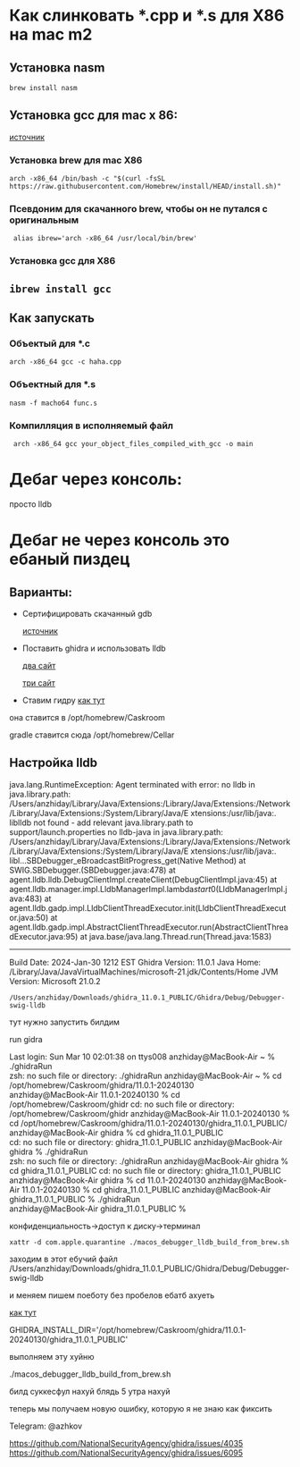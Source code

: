 # Как слинковать *.cpp и *.s для X86 на mac m2

## Установка nasm

```brew install nasm```

## Установка gcc для mac x 86:
[источник](https://github.com/orgs/Homebrew/discussions/3526)

### Установка brew для mac X86
```arch -x86_64 /bin/bash -c "$(curl -fsSL https://raw.githubusercontent.com/Homebrew/install/HEAD/install.sh)"``` 

### Псевдоним для скачанного brew, чтобы он не путался с оригинальным
``` alias ibrew='arch -x86_64 /usr/local/bin/brew'```

### Установка gcc для X86
```ibrew install gcc```
-------------------------------------------------------------------------------------------------------------
## Как запускать
### Объектый для *.c
```arch -x86_64 gcc -c haha.cpp```

### Объектный для *.s
```nasm -f macho64 func.s```

### Компилляция в исполняемый файл

``` arch -x86_64 gcc your_object_files_compiled_with_gcc -o main```
# Дебаг через консоль:
просто lldb

# Дебаг не через консоль это ебаный пиздец
## Варианты:
* Сертифицировать скачанный gdb
  
   [источник](https://dev.to/jasonelwood/setup-gdb-on-macos-in-2020-489k)
* Поставить ghidra и использовать lldb 
  


  [два сайт](https://www.reddit.com/r/ghidra/comments/t0dmqm/debug_libldb_java_missing_macos/0)


  [три сайт](https://lachy.io/articles/properly-installing-ghidra-on-an-m1-mac)

* Ставим гидру   [как тут](https://lachy.io/articles/properly-installing-ghidra-on-an-m1-mac)

она ставится в /opt/homebrew/Caskroom

gradle ставится сюда /opt/homebrew/Cellar

## Настройка lldb

java.lang.RuntimeException: Agent terminated with error: no lldb in java.library.path: 
/Users/anzhiday/Library/Java/Extensions:/Library/Java/Extensions:/Network/Library/Java/Extensions:/System/Library/Java/E
xtensions:/usr/lib/java:.
liblldb not found - add relevant java.library.path to support/launch.properties
no lldb-java in java.library.path: 
/Users/anzhiday/Library/Java/Extensions:/Library/Java/Extensions:/Network/Library/Java/Extensions:/System/Library/Java/E
xtensions:/usr/lib/java:.
libl...SBDebugger_eBroadcastBitProgress_get(Native Method)
	at SWIG.SBDebugger.<clinit>(SBDebugger.java:478)
	at agent.lldb.lldb.DebugClientImpl.createClient(DebugClientImpl.java:45)
	at agent.lldb.manager.impl.LldbManagerImpl.lambda$start$0(LldbManagerImpl.java:483)
	at agent.lldb.gadp.impl.LldbClientThreadExecutor.init(LldbClientThreadExecutor.java:50)
	at agent.lldb.gadp.impl.AbstractClientThreadExecutor.run(AbstractClientThreadExecutor.java:95)
	at java.base/java.lang.Thread.run(Thread.java:1583)

---------------------------------------------------
Build Date: 2024-Jan-30 1212 EST
Ghidra Version: 11.0.1
Java Home: /Library/Java/JavaVirtualMachines/microsoft-21.jdk/Contents/Home
JVM Version: Microsoft 21.0.2




```/Users/anzhiday/Downloads/ghidra_11.0.1_PUBLIC/Ghidra/Debug/Debugger-swig-lldb```

тут нужно запустить
билдим


run gidra


Last login: Sun Mar 10 02:01:38 on ttys008
anzhiday@MacBook-Air ~ % ./ghidraRun                                          
zsh: no such file or directory: ./ghidraRun
anzhiday@MacBook-Air ~ % cd /opt/homebrew/Caskroom/ghidra/11.0.1-20240130      
anzhiday@MacBook-Air 11.0.1-20240130 % cd /opt/homebrew/Caskroom/ghidr
cd: no such file or directory: /opt/homebrew/Caskroom/ghidr
anzhiday@MacBook-Air 11.0.1-20240130 % cd /opt/homebrew/Caskroom/ghidra/11.0.1-20240130/ghidra_11.0.1_PUBLIC/
anzhiday@MacBook-Air ghidra % cd ghidra_11.0.1_PUBLIC         
cd: no such file or directory: ghidra_11.0.1_PUBLIC
anzhiday@MacBook-Air ghidra % ./ghidraRun                                     
zsh: no such file or directory: ./ghidraRun
anzhiday@MacBook-Air ghidra % cd ghidra_11.0.1_PUBLIC
cd: no such file or directory: ghidra_11.0.1_PUBLIC
anzhiday@MacBook-Air ghidra % cd 11.0.1-20240130
anzhiday@MacBook-Air 11.0.1-20240130 % cd ghidra_11.0.1_PUBLIC
anzhiday@MacBook-Air ghidra_11.0.1_PUBLIC % ./ghidraRun                     
anzhiday@MacBook-Air ghidra_11.0.1_PUBLIC % 

конфиденциальность->доступ к диску->терминал

```xattr -d com.apple.quarantine ./macos_debugger_lldb_build_from_brew.sh```

заходим в этот ебучий файл 
/Users/anzhiday/Downloads/ghidra_11.0.1_PUBLIC/Ghidra/Debug/Debugger-swig-lldb

и меняем 
пишем поеботу без пробелов ебатб ахуеть

  [как тут](https://fossies.org/linux/ghidra/Ghidra/Debug/Debugger-swig-lldb/InstructionsForBuildingLLDBInterface.txt)

GHIDRA_INSTALL_DIR='/opt/homebrew/Caskroom/ghidra/11.0.1-20240130/ghidra_11.0.1_PUBLIC'

выполняем эту хуйню

./macos_debugger_lldb_build_from_brew.sh



билд суккесфул нахуй блядь 5 утра нахуй

теперь мы получаем новую ошибку, которую я не знаю как фиксить


Telegram: @azhkov

https://github.com/NationalSecurityAgency/ghidra/issues/4035
https://github.com/NationalSecurityAgency/ghidra/issues/6095